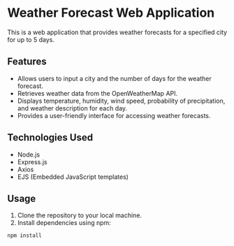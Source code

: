 # Weather Forecast Web Application

This is a web application that provides weather forecasts for a specified city for up to 5 days.

## Features

- Allows users to input a city and the number of days for the weather forecast.
- Retrieves weather data from the OpenWeatherMap API.
- Displays temperature, humidity, wind speed, probability of precipitation, and weather description for each day.
- Provides a user-friendly interface for accessing weather forecasts.

## Technologies Used

- Node.js
- Express.js
- Axios
- EJS (Embedded JavaScript templates)

## Usage

1. Clone the repository to your local machine.
2. Install dependencies using npm:

```bash
npm install
